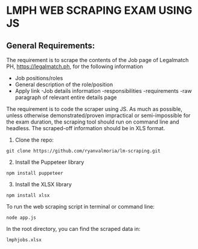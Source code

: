# LMPH WEB SCRAPING EXAM USING JS

## General Requirements:
The requirement is to scrape the contents of the Job page of Legalmatch PH, https://legalmatch.ph, for the following information
- Job positions/roles
- General description of the role/position
- Apply link
-Job details information
  -responsibilities
  -requirements
  -raw paragraph of relevant entire details page
  
The requirement is to code the scraper using JS. As much as possible, unless otherwise
demonstrated/proven impractical or semi-impossible for the exam duration, the scraping
tool should run on command line and headless.
The scraped-off information should be in XLS format.


1. Clone the repo:
```
git clone https://github.com/ryanvalmoria/lm-scraping.git
```

2. Install the Puppeteer library
```
npm install puppeteer
```

3. Install the XLSX library
```
npm install xlsx
```


To run the web scraping script in terminal or command line:
```
node app.js
```
In the root directory, you can find the scraped data in:
```
lmphjobs.xlsx
```
